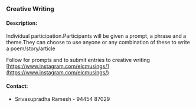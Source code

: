 ### Creative Writing

#### <!-- <i class="fas fa-edit"></i> --> Description:
  Individual participation.Participants will be given a prompt, a phrase and a theme.They can choose to use anyone or any combination of these to write a poem/story/article
  
  Follow for prompts and to submit entries to creative writing
  [https://www.instagram.com/elcmusings/](https://www.instagram.com/elcmusings/)

#### <!-- <i class="fas fa-phone"></i> --> Contact:
  * Srivasupradha Ramesh - 94454 87029
